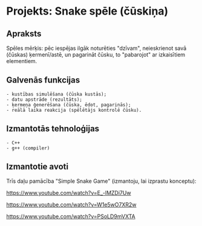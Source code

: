 # Projekts: Snake spēle (čūskiņa)

## Apraksts
Spēles mērķis: pēc iespējas ilgāk noturēties "dzīvam", neieskrienot savā (čūskas) ķermenī/astē, un pagarināt čūsku, to "pabarojot" ar izkaisītiem elementiem.

## Galvenās funkcijas
	- kustības simulēšana (čūska kustās);
	- datu apstrāde (rezultāts);
	- ķermeņa ģenerēšana (čūska, ēdot, pagarinās);
	- reālā laika reakcija (spēlētājs kontrolē čūsku). 
## Izmantotās tehnoloģijas
	- C++
	- g++ (compiler)
## Izmantotie avoti
Trīs daļu pamācība "Simple Snake Game" (izmantoju, lai izprastu konceptu):
	
https://www.youtube.com/watch?v=E_-lMZDi7Uw

https://www.youtube.com/watch?v=W1e5wO7XR2w

https://www.youtube.com/watch?v=PSoLD9mVXTA
